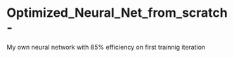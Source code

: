 # Optimized_Neural_Net_from_scratch-
My own neural network with 85% efficiency on first trainnig iteration
